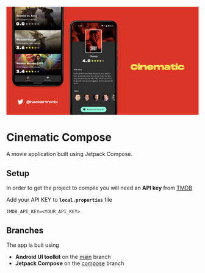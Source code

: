 ![hero image](./assets/readme-image.jpeg)

# Cinematic Compose

A movie application built using Jetpack Compose.


## Setup

In order to get the project to compile you will need an **API key** from [TMDB](https://www.themoviedb.org/)

Add your API KEY to **`local.properties`** file

```
TMDB_API_KEY=<YOUR_API_KEY>
```

## Branches

The app is buit using

 - **Android UI toolkit** on the [main](https://github.com/hackertronix/Cinematic-Compose/tree/main) branch
 - **Jetpack Compose** on the [compose](https://github.com/hackertronix/Cinematic-Compose/tree/compose) branch

